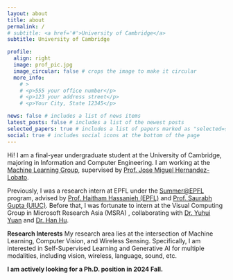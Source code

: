 ```yaml
---
layout: about
title: about
permalink: /
# subtitle: <a href='#'>University of Cambridge</a>
subtitle: University of Cambridge

profile:
  align: right
  image: prof_pic.jpg
  image_circular: false # crops the image to make it circular
  more_info: 
    # >
    # <p>555 your office number</p>
    # <p>123 your address street</p>
    # <p>Your City, State 12345</p>

news: false # includes a list of news items
latest_posts: false # includes a list of the newest posts
selected_papers: true # includes a list of papers marked as "selected={true}"
social: true # includes social icons at the bottom of the page
---
```


Hi! I am a final-year undergraduate student at the University of Cambridge, majoring in Information and Computer Engineering. I am working at the [Machine Learning Group](https://mlg.eng.cam.ac.uk/), supervised by [Prof. Jose Miguel Hernandez-Lobato](https://jmhl.org/). 

Previously, I was a research intern at EPFL under the [Summer@EPFL](https://summer.epfl.ch/) program, advised by [Prof. Haitham Hassanieh (EPFL)](https://people.epfl.ch/haitham.alhassanieh/?lang=en) and [Prof. Saurabh Gupta (UIUC)](https://saurabhg.web.illinois.edu/). Before that, I was fortunate to intern at the Visual Computing Group in Microsoft Research Asia (MSRA) , collaborating with [Dr. Yuhui Yuan](https://www.microsoft.com/en-us/research/people/yuyua/) and [Dr. Han Hu](https://ancientmooner.github.io/). 

**Research Interests**
My research area lies at the intersection of Machine Learning, Computer Vision, and Wireless Sensing. Specifically, I am interested in Self-Supervised Learning and Generative AI for multiple modalities, including vision, wireless, language, sound, etc. 

**I am actively looking for a Ph.D. position in 2024 Fall.**
